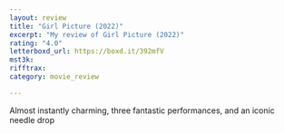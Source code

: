 ```yaml
---
layout: review
title: "Girl Picture (2022)"
excerpt: "My review of Girl Picture (2022)"
rating: "4.0"
letterboxd_url: https://boxd.it/392mfV
mst3k: 
rifftrax: 
category: movie_review

---
```


Almost instantly charming, three fantastic performances, and an iconic needle drop